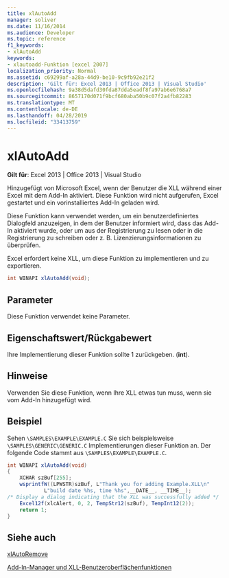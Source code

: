 ```yaml
---
title: xlAutoAdd
manager: soliver
ms.date: 11/16/2014
ms.audience: Developer
ms.topic: reference
f1_keywords:
- xlAutoAdd
keywords:
- xlautoadd-Funktion [excel 2007]
localization_priority: Normal
ms.assetid: c69299af-a28a-44d9-be10-9c9fb92e21f2
description: 'Gilt für: Excel 2013 | Office 2013 | Visual Studio'
ms.openlocfilehash: 9a38d5dafd30fda87dda5eadf8fa97ab6e6768a7
ms.sourcegitcommit: 8657170d071f9bcf680aba50b9c07f2a4fb82283
ms.translationtype: MT
ms.contentlocale: de-DE
ms.lasthandoff: 04/28/2019
ms.locfileid: "33413759"
---
```

# <a name="xlautoadd"></a>xlAutoAdd

 **Gilt für**: Excel 2013 | Office 2013 | Visual Studio 
  
Hinzugefügt von Microsoft Excel, wenn der Benutzer die XLL während einer Excel mit dem Add-In aktiviert. Diese Funktion wird nicht aufgerufen, Excel gestartet und ein vorinstalliertes Add-In geladen wird.
  
Diese Funktion kann verwendet werden, um ein benutzerdefiniertes Dialogfeld anzuzeigen, in dem der Benutzer informiert wird, dass das Add-In aktiviert wurde, oder um aus der Registrierung zu lesen oder in die Registrierung zu schreiben oder z. B. Lizenzierungsinformationen zu überprüfen.
  
Excel erfordert keine XLL, um diese Funktion zu implementieren und zu exportieren.
  
```cs
int WINAPI xlAutoAdd(void);
```

## <a name="parameters"></a>Parameter

Diese Funktion verwendet keine Parameter.
  
## <a name="property-valuereturn-value"></a>Eigenschaftswert/Rückgabewert

Ihre Implementierung dieser Funktion sollte 1 zurückgeben. (**int**).
  
## <a name="remarks"></a>Hinweise

Verwenden Sie diese Funktion, wenn Ihre XLL etwas tun muss, wenn sie vom Add-In hinzugefügt wird.
  
## <a name="example"></a>Beispiel

Sehen  `\SAMPLES\EXAMPLE\EXAMPLE.C` Sie sich beispielsweise  `\SAMPLES\GENERIC\GENERIC.C` Implementierungen dieser Funktion an. Der folgende Code stammt aus `\SAMPLES\EXAMPLE\EXAMPLE.C`.
  
```cs
int WINAPI xlAutoAdd(void)
{
    XCHAR szBuf[255];
    wsprintfW((LPWSTR)szBuf, L"Thank you for adding Example.XLL\n"
            L"build date %hs, time %hs",__DATE__, __TIME__);
/* Display a dialog indicating that the XLL was successfully added */
    Excel12f(xlcAlert, 0, 2, TempStr12(szBuf), TempInt12(2));
    return 1;
}
```

## <a name="see-also"></a>Siehe auch



[xlAutoRemove](xlautoremove.md)


[Add-In-Manager und XLL-Benutzeroberflächenfunktionen](add-in-manager-and-xll-interface-functions.md)

